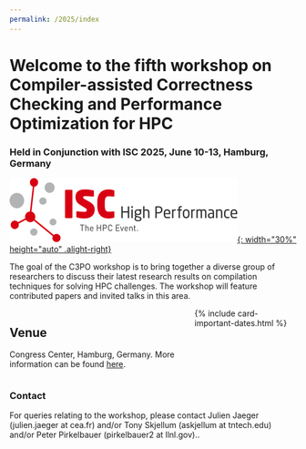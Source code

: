 ```yaml
---
permalink: /2025/index
---
```


<!-- ![Banner](/assets/banner_hamburg.jpg){:height="auto" width="100%"} -->

<p></p>
<p></p>

<h1>Welcome to the fifth workshop on Compiler-assisted Correctness Checking and Performance Optimization for HPC</h1>

<h3>Held in Conjunction with ISC 2025, June 10-13, Hamburg, Germany</h3>



<!--![ISC2025](/assets/ISC2025_Logo.png){: width="30%" height="auto" .alight-right}
{:style="clear: right"}-->
<a href="https://www.isc-hpc.com">![ISC2025](/assets/ISC2025_Logo.png){: width="30%" height="auto" .alight-right}
</a>
 


The goal of the C3PO workshop is to bring together a diverse group of
researchers to discuss their latest research results on compilation techniques
for solving HPC challenges. The workshop will feature contributed papers and
invited talks in this area.

<div style="display: flex; flex-direction:row;">

  <div id="divtext" class="text-justify conference-text">

<!--
<h2>Registration</h2>
<a href="https://www.isc-hpc.com/registration-2024.html" target="_blank">https://www.isc-hpc.com/registration-2024.html</a> 
-->
<h2>Venue</h2>
<p>Congress Center, Hamburg, Germany. More information can be found <a href="https://www.isc-hpc.com/attendance-venue.html" target="_blank">here</a>.</p>

</div>

  <div id="divcard">
  {% include card-important-dates.html %}
  </div>

</div>



### Contact

For queries relating to the workshop, please contact Julien Jaeger (julien.jaeger at cea.fr) and/or Tony Skjellum (askjellum at tntech.edu) and/or Peter Pirkelbauer (pirkelbauer2 at llnl.gov)..



